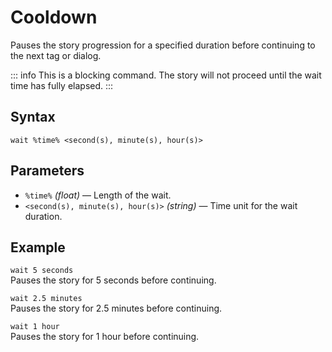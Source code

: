 # Cooldown

Pauses the story progression for a specified duration before continuing to the next tag or dialog.

::: info
This is a blocking command. The story will not proceed until the wait time has fully elapsed.
:::

## Syntax

`wait %time% <second(s), minute(s), hour(s)>`

## Parameters

- `%time%` _(float)_ — Length of the wait.
- `<second(s), minute(s), hour(s)>` _(string)_ — Time unit for the wait duration.

## Example

`wait 5 seconds`  
Pauses the story for 5 seconds before continuing.

`wait 2.5 minutes`  
Pauses the story for 2.5 minutes before continuing.

`wait 1 hour`  
Pauses the story for 1 hour before continuing.
